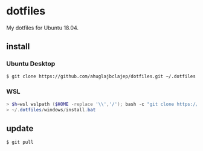 # dotfiles

My dotfiles for Ubuntu 18.04.

## install

### Ubuntu Desktop

```sh
$ git clone https://github.com/ahuglajbclajep/dotfiles.git ~/.dotfiles && ~/.dotfiles/install.sh
```

### WSL

```powershell
> $h=wsl wslpath ($HOME -replace '\\','/'); bash -c "git clone https://github.com/ahuglajbclajep/dotfiles.git $h/.dotfiles && $h/.dotfiles/install.sh"
> ~/.dotfiles/windows/install.bat
```

## update

```sh
$ git pull
```
